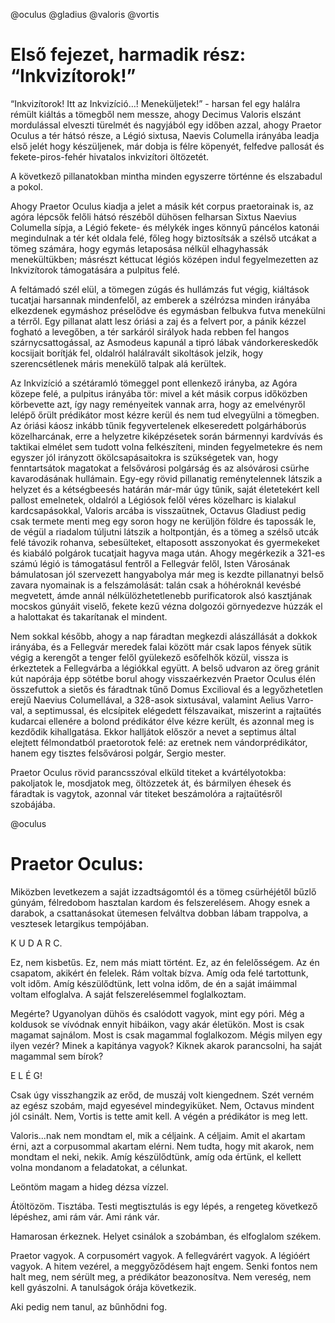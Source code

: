 @oculus @gladius @valoris @vortis

# Első fejezet, harmadik rész: “Inkvizítorok!”

“Inkvizítorok! Itt az Inkvizíció…! Meneküljetek!” - harsan fel egy halálra rémült kiáltás a tömegből nem messze, ahogy Decimus Valoris elszánt mordulással elveszti türelmét és nagyjából egy időben azzal, ahogy Praetor Oculus a tér hátsó része, a Légió sixtusa, Naevis Columella irányába leadja első jelét hogy készüljenek, már dobja is félre köpenyét, felfedve pallosát és fekete-piros-fehér hivatalos inkvizítori öltözetét.

A következő pillanatokban mintha minden egyszerre történne és elszabadul a pokol.

Ahogy Praetor Oculus kiadja a jelet a másik két corpus praetorainak is, az agóra lépcsők felőli hátsó részéből dühösen felharsan Sixtus Naevius Columella sípja, a Légió fekete- és mélykék inges könnyű páncélos katonái megindulnak a tér két oldala felé, főleg hogy biztosítsák a szélső utcákat a tömeg számára, hogy egymás letaposása nélkül elhagyhassák menekültükben; másrészt kéttucat légiós középen indul fegyelmezetten az Inkvizítorok támogatására a pulpitus felé.

A feltámadó szél elül, a tömegen zúgás és hullámzás fut végig, kiáltások tucatjai harsannak mindenfelől, az emberek a szélrózsa minden irányába elkezdenek egymáshoz préselődve és egymásban felbukva futva menekülni a térről. Egy pillanat alatt lesz óriási a zaj és a felvert por, a pánik kézzel fogható a levegőben, a tér sarkáról sirályok hada rebben fel hangos szárnycsattogással, az Asmodeus kapunál a tipró lábak vándorkereskedők kocsijait borítják fel, oldalról halálravált sikoltások jelzik, hogy szerencsétlenek máris menekülő talpak alá kerültek.

Az Inkvizíció a szétáramló tömeggel pont ellenkező irányba, az Agóra közepe felé, a pulpitus irányába tör: mivel a két másik corpus időközben körbevette azt, így nagy reményeitek vannak arra, hogy az emelvényről lelépő őrült prédikátor most kézre kerül és nem tud elvegyülni a tömegben. Az óriási káosz inkább tűnik fegyvertelenek elkeseredett polgárháborús közelharcának, erre a helyzetre kiképzésetek során bármennyi kardvívás és taktikai elmélet sem tudott volna felkészíteni, minden fegyelmetekre és nem egyszer jól irányzott ökölcsapásaitokra is szükségetek van, hogy fenntartsátok magatokat a felsővárosi polgárság és az alsóvárosi csürhe kavarodásának hullámain. Egy-egy rövid pillanatig reménytelennek látszik a helyzet és a kétségbeesés határán már-már úgy tűnik, saját életetekért kell pallost emelnetek, oldalról a Légiósok felől véres közelharc is kialakul kardcsapásokkal, Valoris arcába is visszaütnek, Octavus Gladiust pedig csak termete menti meg egy soron hogy ne kerüljön földre és tapossák le, de végül a riadalom túljutni látszik a holtpontján, és a tömeg a szélső utcák felé távozik rohanva, sebesülteket, eltaposott asszonyokat és gyermekeket és kiabáló polgárok tucatjait hagyva maga után. Ahogy megérkezik a 321-es számú légió is támogatásul fentről a Fellegvár felől, Isten Városának bámulatosan jól szervezett hangyabolya már meg is kezdte pillanatnyi belső zavara nyomainak is a felszámolását: talán csak a hóhéroknál kevésbé megvetett, ámde annál nélkülözhetetlenebb purificatorok alsó kasztjának mocskos gúnyáit viselő, fekete kezű vézna dolgozói görnyedezve húzzák el a halottakat és takarítanak el mindent.

Nem sokkal később, ahogy a nap fáradtan megkezdi alászállását a dokkok irányába, és a Fellegvár meredek falai között már csak lapos fények sütik végig a kerengőt a tenger felől gyülekező esőfelhők közül, vissza is érkeztetek a Fellegvárba a légiókkal együtt. A belső udvaron az öreg gránit kút napórája épp sötétbe borul ahogy visszaérkezvén Praetor Oculus élén összefuttok a sietős és fáradtnak tűnő Domus Excilioval és a legyőzhetetlen erejű Naevius Columellával, a 328-asok sixtusával, valamint Aelius Varro-val, a septimussal, és elcsípitek elégedett félszavaikat, miszerint a rajtaütés kudarcai ellenére a bolond prédikátor élve kézre került, és azonnal meg is kezdődik kihallgatása. Ekkor halljátok először a nevet a septimus által elejtett félmondatból praetorotok felé: az eretnek nem vándorprédikátor, hanem egy tisztes felsővárosi polgár, Sergio mester.

Praetor Oculus rövid parancsszóval elküld titeket a kvártélyotokba: pakoljatok le, mosdjatok meg, öltözzetek át, és bármilyen éhesek és fáradtak is vagytok, azonnal vár titeket beszámolóra a rajtaütésről szobájába.

@oculus

# Praetor Oculus:

Miközben levetkezem a saját izzadtságomtól és a tömeg csürhéjétől bűzlő gúnyám, félredobom hasztalan kardom és felszerelésem. Ahogy esnek a darabok, a csattanásokat ütemesen felváltva dobban lábam trappolva, a vesztesek letargikus tempójában.

K U D A R C.

Ez, nem kisbetűs. Ez, nem más miatt történt. Ez, az én felelősségem. Az én csapatom, akikért én felelek. Rám voltak bízva. Amíg oda felé tartottunk, volt időm. Amíg készülődtünk, lett volna időm, de én a saját imáimmal voltam elfoglalva. A saját felszerelésemmel foglalkoztam.

Megérte? Ugyanolyan dühös és csalódott vagyok, mint egy póri. Még a koldusok se vívódnak ennyit hibáikon, vagy akár életükön. Most is csak magamat sajnálom. Most is csak magammal foglalkozom. Mégis milyen egy ilyen vezér? Minek a kapitánya vagyok? Kiknek akarok parancsolni, ha saját magammal sem bírok?

E L É G!

Csak úgy visszhangzik az erőd, de muszáj volt kiengednem. Szét verném az egész szobám, majd egyesével mindegyiküket.
Nem, Octavus mindent jól csinált. Nem, Vortis is tette amit kell.
A végén a prédikátor is meg lett.

Valoris...nak nem mondtam el, mik a céljaink. A céljaim. Amit el akartam érni, azt a corpusommal akartam elérni. Nem tudta, hogy mit akarok, nem mondtam el neki, nekik. Amíg készülődtünk, amíg oda értünk, el kellett volna mondanom a feladatokat, a célunkat.

Leöntöm magam a hideg dézsa vízzel.

Átöltözöm. Tisztába. Testi megtisztulás is egy lépés, a rengeteg következő lépéshez, ami rám vár. Ami ránk vár.

Hamarosan érkeznek. Helyet csinálok a szobámban, és elfoglalom székem.

Praetor vagyok. A corpusomért vagyok. A fellegvárért vagyok. A légióért vagyok. A hitem vezérel, a meggyőződésem hajt engem.
Senki fontos nem halt meg, nem sérült meg, a prédikátor beazonosítva. Nem vereség, nem kell gyászolni. A tanulságok órája következik.

Aki pedig nem tanul, az bűnhődni fog.
